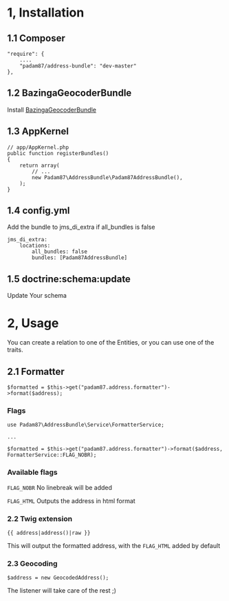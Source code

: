 # 1, Installation #

## 1.1 Composer ##

	"require": {
		....
		"padam87/address-bundle": "dev-master"
	},

## 1.2 BazingaGeocoderBundle ##

Install [BazingaGeocoderBundle](https://github.com/willdurand/BazingaGeocoderBundle)

## 1.3 AppKernel ##

	// app/AppKernel.php
	public function registerBundles()
	{
	    return array(
	        // ...
	        new Padam87\AddressBundle\Padam87AddressBundle(),
	    );
	}

## 1.4 config.yml ##

Add the bundle to jms_di_extra if all_bundles is false

	jms_di_extra:
	    locations:
	        all_bundles: false
	        bundles: [Padam87AddressBundle]

## 1.5 doctrine:schema:update ##

Update Your schema

# 2, Usage #

You can create a relation to one of the Entities, or you can use one of the traits.

## 2.1 Formatter ##
	
	$formatted = $this->get("padam87.address.formatter")->format($address);

### Flags ###

	use Padam87\AddressBundle\Service\FormatterService;
	
	...
	
	$formatted = $this->get("padam87.address.formatter")->format($address, FormatterService::FLAG_NOBR);

### Available flags ###

`FLAG_NOBR` No linebreak will be added

`FLAG_HTML` Outputs the address in html format

### 2.2 Twig extension ###

	{{ address|address()|raw }}
	
This will output the formatted address, with the `FLAG_HTML` added by default

### 2.3 Geocoding ###

	$address = new GeocodedAddress();

The listener will take care of the rest ;)

